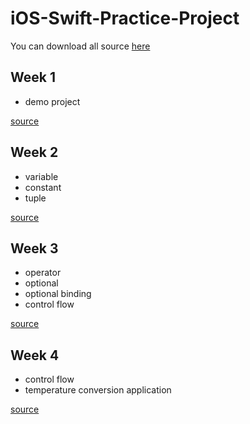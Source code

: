 # iOS-Swift-Practice-Project

You can download all source [here](https://github.com/ZneuRay/iOS-Swift-Practice-Project/archive/master.zip)

## Week 1

* demo project

[source](https://github.com/ZneuRay/iOS-Swift-Practice-Project/tree/master/DemoApplication/DemoApplication)

## Week 2

* variable
* constant
* tuple

[source](https://github.com/ZneuRay/iOS-Swift-Practice-Project/blob/master/Playground/week-2.playground/Contents.swift)

## Week 3

* operator
* optional
* optional binding
* control flow

[source](https://github.com/ZneuRay/iOS-Swift-Practice-Project/blob/master/Playground/week-3.playground/Contents.swift)

## Week 4

* control flow
* temperature conversion application

[source](https://github.com/ZneuRay/iOS-Swift-Practice-Project/tree/master/DemoApplication/Demo2Application)

